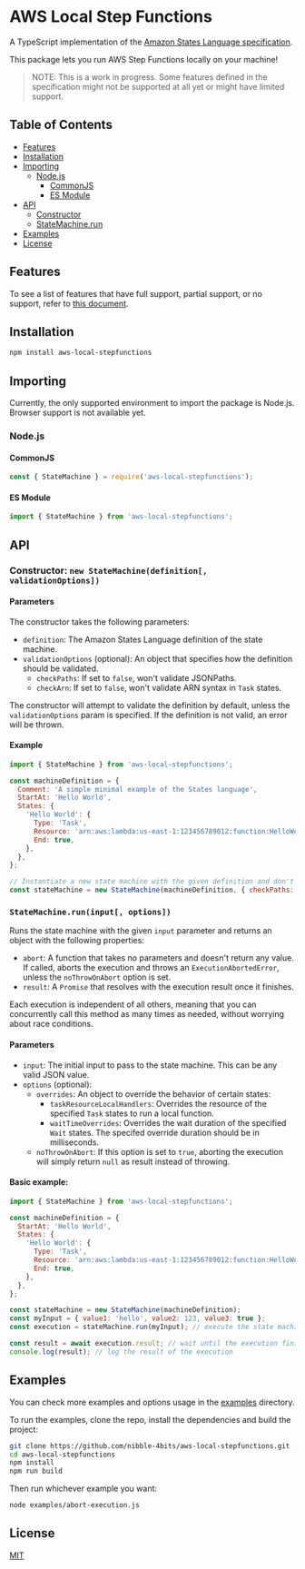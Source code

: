 # AWS Local Step Functions

A TypeScript implementation of the [Amazon States Language specification](https://states-language.net/spec.html).

This package lets you run AWS Step Functions locally on your machine!

> NOTE: This is a work in progress. Some features defined in the specification might not be supported at all yet or might have limited support.

## Table of Contents

- [Features](#features)
- [Installation](#installation)
- [Importing](#importing)
  - [Node.js](#nodejs)
    - [CommonJS](#commonjs)
    - [ES Module](#es-module)
- [API](#api)
  - [Constructor](#constructor-new-statemachinedefinition-validationoptions)
  - [StateMachine.run](#statemachineruninput-options)
- [Examples](#examples)
- [License](#license)

## Features

To see a list of features that have full support, partial support, or no support, refer to [this document](/docs/feature-support.md).

## Installation

```sh
npm install aws-local-stepfunctions
```

## Importing

Currently, the only supported environment to import the package is Node.js. Browser support is not available yet.

### Node.js

#### CommonJS

```js
const { StateMachine } = require('aws-local-stepfunctions');
```

#### ES Module

```js
import { StateMachine } from 'aws-local-stepfunctions';
```

## API

### Constructor: `new StateMachine(definition[, validationOptions])`

#### Parameters

The constructor takes the following parameters:

- `definition`: The Amazon States Language definition of the state machine.
- `validationOptions` (optional): An object that specifies how the definition should be validated.
  - `checkPaths`: If set to `false`, won't validate JSONPaths.
  - `checkArn`: If set to `false`, won't validate ARN syntax in `Task` states.

The constructor will attempt to validate the definition by default, unless the `validationOptions` param is specified. If the definition is not valid, an error will be thrown.

#### Example

```js
import { StateMachine } from 'aws-local-stepfunctions';

const machineDefinition = {
  Comment: 'A simple minimal example of the States language',
  StartAt: 'Hello World',
  States: {
    'Hello World': {
      Type: 'Task',
      Resource: 'arn:aws:lambda:us-east-1:123456789012:function:HelloWorld',
      End: true,
    },
  },
};

// Instantiate a new state machine with the given definition and don't validate JSONPaths.
const stateMachine = new StateMachine(machineDefinition, { checkPaths: false });
```

### `StateMachine.run(input[, options])`

Runs the state machine with the given `input` parameter and returns an object with the following properties:

- `abort`: A function that takes no parameters and doesn't return any value. If called, aborts the execution and throws an `ExecutionAbortedError`, unless the `noThrowOnAbort` option is set.
- `result`: A `Promise` that resolves with the execution result once it finishes.

Each execution is independent of all others, meaning that you can concurrently call this method as many times as needed, without worrying about race conditions.

#### Parameters

- `input`: The initial input to pass to the state machine. This can be any valid JSON value.
- `options` (optional):
  - `overrides`: An object to override the behavior of certain states:
    - `taskResourceLocalHandlers`: Overrides the resource of the specified `Task` states to run a local function.
    - `waitTimeOverrides`: Overrides the wait duration of the specified `Wait` states. The specifed override duration should be in milliseconds.
  - `noThrowOnAbort`: If this option is set to `true`, aborting the execution will simply return `null` as result instead of throwing.

#### Basic example:

```js
import { StateMachine } from 'aws-local-stepfunctions';

const machineDefinition = {
  StartAt: 'Hello World',
  States: {
    'Hello World': {
      Type: 'Task',
      Resource: 'arn:aws:lambda:us-east-1:123456789012:function:HelloWorld',
      End: true,
    },
  },
};

const stateMachine = new StateMachine(machineDefinition);
const myInput = { value1: 'hello', value2: 123, value3: true };
const execution = stateMachine.run(myInput); // execute the state machine

const result = await execution.result; // wait until the execution finishes to get the result
console.log(result); // log the result of the execution
```

## Examples

You can check more examples and options usage in the [examples](/examples) directory.

To run the examples, clone the repo, install the dependencies and build the project:

```sh
git clone https://github.com/nibble-4bits/aws-local-stepfunctions.git --depth 1
cd aws-local-stepfunctions
npm install
npm run build
```

Then run whichever example you want:

```sh
node examples/abort-execution.js
```

## License

[MIT](https://github.com/nibble-4bits/aws-local-stepfunctions/blob/develop/LICENSE)
